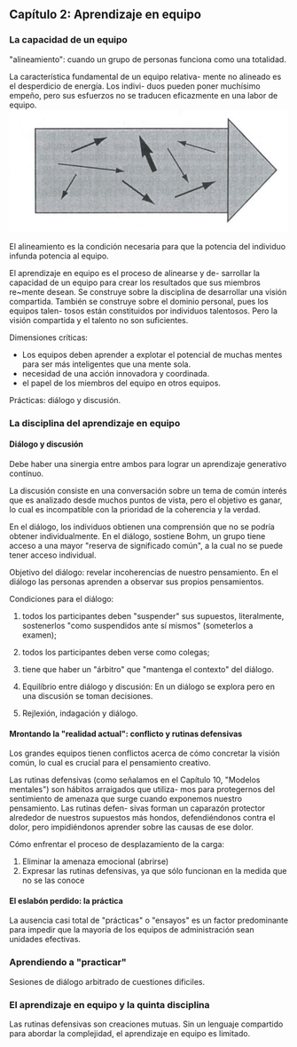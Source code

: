 ## Capítulo 2: Aprendizaje en equipo

### La capacidad de un equipo

"alineamiento": cuando un grupo de personas funciona como una totalidad.


La característica fundamental de un equipo relativa-
mente no alineado es el desperdicio de energía. Los indivi-
duos pueden poner muchísimo empeño, pero sus esfuerzos
no se traducen eficazmente en una labor de equipo.
![Equipo desalineado](../img/equipo-desalineado.png)

El alineamiento es la condición necesaria
para que la potencia del individuo infunda potencia al equipo.


El aprendizaje en equipo es el proceso de alinearse y de-
sarrollar la capacidad de un equipo para crear los resultados
que sus miembros re~mente desean. Se construye sobre la
disciplina de desarrollar una visión compartida. También se
construye sobre el dominio personal, pues los equipos talen-
tosos están constituidos por individuos talentosos. Pero la visión compartida y el talento no son suficientes.

Dimensiones críticas:
- Los equipos deben aprender a explotar el potencial de muchas mentes para ser más inteligentes que una mente sola.
- necesidad de una acción innovadora y coordinada.
- el papel de los miembros del equipo en otros equipos.

Prácticas: diálogo y discusión.

### La disciplina del aprendizaje en equipo

#### Diálogo y discusión

Debe haber una sinergia entre ambos para lograr un aprendizaje generativo contínuo.

La discusión consiste en una conversación sobre un tema de común interés que es analizado desde muchos puntos de vista, pero el objetivo es ganar, lo cual es incompatible con la prioridad de la coherencia y la verdad.

En el diálogo, los individuos obtienen una comprensión que
no se podría obtener individualmente. En el diálogo, sostiene Bohm,
un grupo tiene acceso a una mayor "reserva de significado
común", a la cual no se puede tener acceso individual.

Objetivo del diálogo: revelar incoherencias de nuestro pensamiento. En el diálogo las personas aprenden a observar sus propios pensamientos.

Condiciones para el diálogo:
1. todos los participantes deben "suspender" sus supuestos, literalmente, sostenerlos "como suspendidos ante sí mismos" (someterlos a examen);
1. todos los participantes deben verse como colegas;
2. tiene que haber un "árbitro" que "mantenga el contexto" del diálogo.

3. Equilíbrio entre diálogo y discusión: En un diálogo se explora pero en una discusión se toman decisiones.
4. Rejlexión, indagación y diálogo.

#### Mrontando la "realidad actual": conflicto y rutinas defensivas

Los grandes equipos tienen conflictos acerca de cómo concretar la visión común, lo cual es crucial para el pensamiento creativo.

Las rutinas defensivas (como señalamos en el Capítulo
10, "Modelos mentales") son hábitos arraigados que utiliza-
mos para protegernos del sentimiento de amenaza que surge
cuando exponemos nuestro pensamiento. Las rutinas defen-
sivas forman un caparazón protector alrededor de nuestros
supuestos más hondos, defendiéndonos contra el dolor, pero impidiéndonos aprender sobre las causas de ese dolor.

Cómo enfrentar el proceso de desplazamiento de la carga:
1. Eliminar la amenaza emocional (abrirse)
2. Expresar las rutinas defensivas, ya que sólo funcionan en la medida que no se las conoce

#### El eslabón perdido: la práctica

La ausencia casi total de "prácticas" o "ensayos"
es un factor predominante para impedir que la mayoría de
los equipos de administración sean unidades efectivas.

### Aprendiendo a "practicar"

Sesiones de diálogo arbitrado de cuestiones dificiles.

### El aprendizaje en equipo y la quinta disciplina

Las rutinas defensivas son creaciones mutuas. Sin un lenguaje compartido para abordar la complejidad, el aprendizaje en equipo es limitado.
